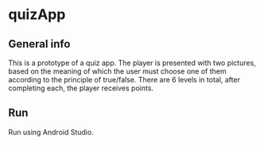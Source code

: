 # quizApp

## General info
This is a prototype of a quiz app. The player is presented with two pictures, based on the meaning of which the user must choose one of them according to the principle of true/false. There are 6 levels in total, after completing each, the player receives points.

## Run
Run using Android Studio.
